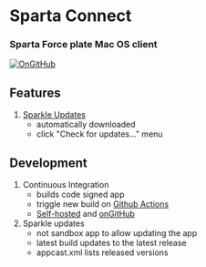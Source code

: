 # Sparta Connect

### Sparta Force plate Mac OS client

[![OnGitHub](https://github.com/sparta-science/connect/workflows/OnGitHub/badge.svg)](https://github.com/sparta-science/connect/actions?query=workflow:on-github)

## Features

1. [Sparkle Updates](https://sparkle-project.org/)
   - automatically downloaded
   - click "Check for updates..." menu

## Development

1. Continuous Integration
   - builds code signed app
   - triggle new build on [Github Actions](https://github.com/sparta-science/connect/actions)
   - [Self-hosted](https://github.com/sparta-science/connect/actions?query=workflow%3Aself-hosted-test+branch%3Amaster) and [onGitHub](https://github.com/sparta-science/connect/actions?query=workflow%3AOnGitHub+branch%3Amaster)
2. Sparkle updates
   - not sandbox app to allow updating the app
   - latest build updates to the latest release
   - appcast.xml lists released versions
